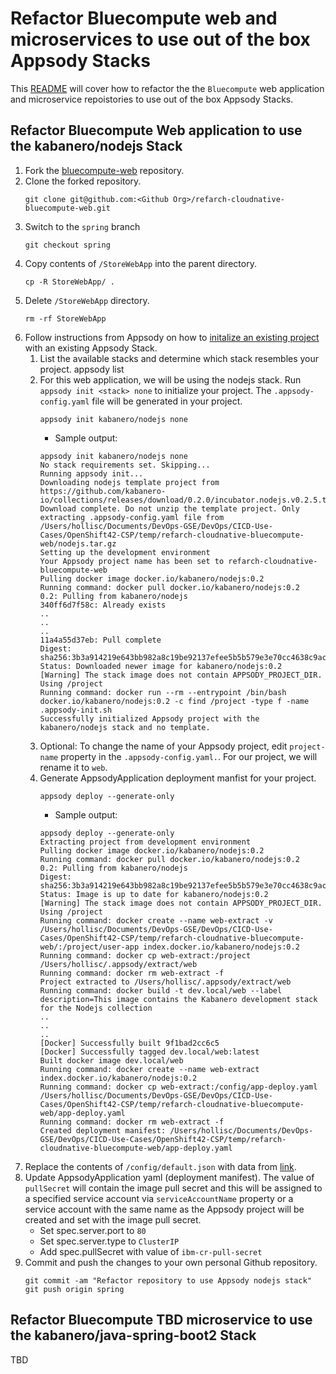 
# Refactor Bluecompute web and microservices to use out of the box Appsody Stacks

This [README](../bluecompute-ce-kabanero-pipelines/Refactor-Application-Appsody-Stack.md) will cover how to refactor the the `Bluecompute` web application and microservice repoistories to use out of the box Appsody Stacks.

## Refactor Bluecompute Web application to use the kabanero/nodejs Stack
1. Fork the [bluecompute-web](https://github.com/ibm-cloud-architecture/refarch-cloudnative-bluecompute-web/) repository.
2. Clone the forked repository.
    ```
    git clone git@github.com:<Github Org>/refarch-cloudnative-bluecompute-web.git
    ```
2. Switch to the `spring` branch
    ```
    git checkout spring
    ```
3. Copy contents of `/StoreWebApp` into the parent directory.
    ```
    cp -R StoreWebApp/ .
    ```
4. Delete `/StoreWebApp` directory.
    ```
    rm -rf StoreWebApp
    ```    
5. Follow instructions from Appsody on how to [initalize an existing project](https://appsody.dev/docs/using-appsody/initializing-project#configuring-an-existing-project) with an existing Appsody Stack.
    1. List the available stacks and determine which stack resembles your project.
        appsody list
    2. For this web application, we will be using the nodejs stack. Run `appsody init <stack> none` to initialize your project.  The `.appsody-config.yaml` file will be generated in your project.  
        ```
        appsody init kabanero/nodejs none
        ```
       - Sample output:
        ```
        appsody init kabanero/nodejs none
        No stack requirements set. Skipping...
        Running appsody init...
        Downloading nodejs template project from https://github.com/kabanero-io/collections/releases/download/0.2.0/incubator.nodejs.v0.2.5.templates.simple.tar.gz
        Download complete. Do not unzip the template project. Only extracting .appsody-config.yaml file from /Users/hollisc/Documents/DevOps-GSE/DevOps/CICD-Use-Cases/OpenShift42-CSP/temp/refarch-cloudnative-bluecompute-web/nodejs.tar.gz
        Setting up the development environment
        Your Appsody project name has been set to refarch-cloudnative-bluecompute-web
        Pulling docker image docker.io/kabanero/nodejs:0.2
        Running command: docker pull docker.io/kabanero/nodejs:0.2
        0.2: Pulling from kabanero/nodejs
        340ff6d7f58c: Already exists
        ..
        ..
        ..
        11a4a55d37eb: Pull complete
        Digest: sha256:3b3a914219e643bb982a8c19be92137efee5b5b579e3e70cc4638c9ac0d3e93a
        Status: Downloaded newer image for kabanero/nodejs:0.2
        [Warning] The stack image does not contain APPSODY_PROJECT_DIR. Using /project
        Running command: docker run --rm --entrypoint /bin/bash docker.io/kabanero/nodejs:0.2 -c find /project -type f -name .appsody-init.sh
        Successfully initialized Appsody project with the kabanero/nodejs stack and no template.
        ```
    3. Optional: To change the name of your Appsody project, edit `project-name` property in the `.appsody-config.yaml.`.  For our project, we will rename it to `web`.
    4. Generate AppsodyApplication deployment manfist for your project.
        ```
        appsody deploy --generate-only
        ```
       - Sample output:
        ```
        appsody deploy --generate-only
        Extracting project from development environment
        Pulling docker image docker.io/kabanero/nodejs:0.2
        Running command: docker pull docker.io/kabanero/nodejs:0.2
        0.2: Pulling from kabanero/nodejs
        Digest: sha256:3b3a914219e643bb982a8c19be92137efee5b5b579e3e70cc4638c9ac0d3e93a
        Status: Image is up to date for kabanero/nodejs:0.2
        [Warning] The stack image does not contain APPSODY_PROJECT_DIR. Using /project
        Running command: docker create --name web-extract -v /Users/hollisc/Documents/DevOps-GSE/DevOps/CICD-Use-Cases/OpenShift42-CSP/temp/refarch-cloudnative-bluecompute-web/:/project/user-app index.docker.io/kabanero/nodejs:0.2
        Running command: docker cp web-extract:/project /Users/hollisc/.appsody/extract/web
        Running command: docker rm web-extract -f
        Project extracted to /Users/hollisc/.appsody/extract/web
        Running command: docker build -t dev.local/web --label description=This image contains the Kabanero development stack for the Nodejs collection
        ..
        ..
        ..
        [Docker] Successfully built 9f1bad2cc6c5
        [Docker] Successfully tagged dev.local/web:latest
        Built docker image dev.local/web
        Running command: docker create --name web-extract index.docker.io/kabanero/nodejs:0.2
        Running command: docker cp web-extract:/config/app-deploy.yaml /Users/hollisc/Documents/DevOps-GSE/DevOps/CICD-Use-Cases/OpenShift42-CSP/temp/refarch-cloudnative-bluecompute-web/app-deploy.yaml
        Running command: docker rm web-extract -f
        Created deployment manifest: /Users/hollisc/Documents/DevOps-GSE/DevOps/CICD-Use-Cases/OpenShift42-CSP/temp/refarch-cloudnative-bluecompute-web/app-deploy.yaml
        ```
6. Replace the contents of `/config/default.json` with data from [link](https://github.com/hollisc/refarch-cloudnative-bluecompute-web-appsody/blob/master/config/default.json).
7. Update AppsodyApplication yaml (deployment manifest).  The value of `pullSecret` will contain the image pull secret and this will be assigned to a specified service account via `serviceAccountName` property or a service account with the same name as the Appsody project will be created and set with the image pull secret.
    - Set spec.server.port to `80`
    - Set spec.server.type to `ClusterIP`
    - Add spec.pullSecret with value of `ibm-cr-pull-secret`
8. Commit and push the changes to your own personal Github repository.
    ```
    git commit -am "Refactor repository to use Appsody nodejs stack"
    git push origin spring
    ```

## Refactor Bluecompute TBD microservice to use the kabanero/java-spring-boot2 Stack
TBD
